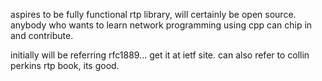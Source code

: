 aspires to be fully functional rtp library, will certainly be
open source.
anybody who wants to learn network programming using cpp can chip in and contribute.

initially will be referring rfc1889... get it at ietf site.
can also refer to collin perkins rtp book, its good.